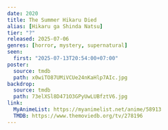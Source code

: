 ```yaml
---
date: 2020
title: The Summer Hikaru Died
alias: [Hikaru ga Shinda Natsu]
tier: "?"
released: 2025-07-06
genres: [horror, mystery, supernatural]
seen:
  first: "2025-07-13T20:54:00+07:00"
poster:
  source: tmdb
  path: x0wiTO87UMiVCUe24nKaHlp7AIc.jpg
backdrop:
  source: tmdb
  path: 73elXSl8D471O3GPyUwLUBfztV6.jpg
link:
  MyAnimeList: https://myanimelist.net/anime/58913
  TMDB: https://www.themoviedb.org/tv/278196
---
```

